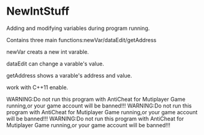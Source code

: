 # NewIntStuff
Adding and modifying variables during program running.


Contains three main functions:newVar/dataEdit/getAddress

newVar creats a new int varable.

dataEdit can change a varable's value.

getAddress shows a varable's address and value.

work with C++11 enable.

WARNING:Do not run this program with AntiCheat for Mutiplayer Game running,or your game account will be banned!!!
WARNING:Do not run this program with AntiCheat for Mutiplayer Game running,or your game account will be banned!!!
WARNING:Do not run this program with AntiCheat for Mutiplayer Game running,or your game account will be banned!!!
